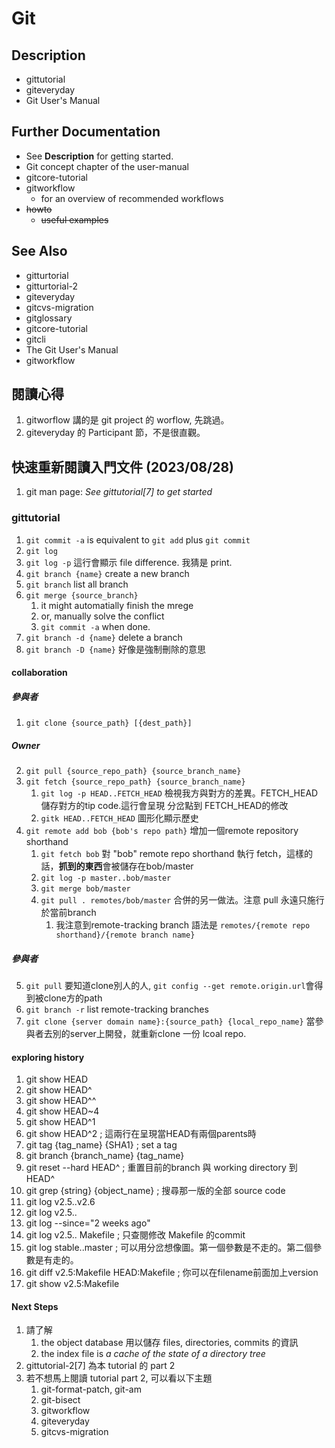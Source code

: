 # Git #
## Description ##
* gittutorial
* giteveryday
* Git User's Manual
## Further Documentation ##
* See **Description** for getting started.
* Git concept chapter of the user-manual 
* gitcore-tutorial
* gitworkflow
    * for an overview of recommended workflows
* ~~howto~~
    * ~~useful examples~~
## See Also ##
* gitturtorial
* gitturtorial-2
* giteveryday
* gitcvs-migration
* gitglossary
* gitcore-tutorial
* gitcli
* The Git User's Manual
* gitworkflow

## 閱讀心得 ##

1. gitworflow 講的是 git project 的 worflow, 先跳過。
2. giteveryday 的 Participant 節，不是很直觀。

## 快速重新閱讀入門文件 (2023/08/28) ##

1. git man page: _See gittutorial[7] to get started_

### gittutorial ###

1. `git commit -a` is equivalent to `git add` plus `git commit`
1. `git log`
1. `git log -p` 這行會顯示 file difference. 我猜是 print.
2. `git branch {name}` create a new branch
3. `git branch` list all branch
4. `git merge {source_branch}`
    1. it might automatially finish the mrege
    2. or, manually solve the conflict
    3. `git commit -a` when done.
5. `git branch -d {name}` delete a branch
6. `git branch -D {name}` 好像是強制刪除的意思

#### collaboration ####
##### 參與者 #####
1. `git clone {source_path} [{dest_path}]`      
##### Owner #####
2. `git pull {source_repo_path} {source_branch_name}`
3. `git fetch {source_repo_path} {source_branch_name}`
    1. `git log -p HEAD..FETCH_HEAD` 檢視我方與對方的差異。FETCH_HEAD儲存對方的tip code.這行會呈現  分岔點到 FETCH_HEAD的修改
    2. `gitk HEAD..FETCH_HEAD` 圖形化顯示歷史
4. `git remote add bob {bob's repo path}` 增加一個remote repository shorthand
    1. `git fetch bob` 對 "bob" remote repo shorthand 執行 fetch，這樣的話，**抓到的東西**會被儲存在bob/master
    2. `git log -p master..bob/master`
    3. `git merge bob/master`
    4. `git pull . remotes/bob/master` 合併的另一做法。注意 pull 永遠只施行於當前branch
        1. 我注意到remote-tracking branch 語法是 `remotes/{remote repo shorthand}/{remote branch name}`

##### 參與者 #####
5. `git pull` 要知道clone別人的人, `git config --get remote.origin.url`會得到被clone方的path
6. `git branch -r`
list remote-tracking branches
7. `git clone {server domain name}:{source_path} {local_repo_name}`
當參與者去別的server上開發，就重新clone 一份 lcoal repo.

#### exploring history ####
1. git show HEAD
2. git show HEAD^
3. git show HEAD^^
4. git show HEAD~4
5. git show HEAD^1
6. git show HEAD^2 ; 這兩行在呈現當HEAD有兩個parents時
7. git tag {tag_name} {SHA1} ; set a tag
8. git branch {branch_name} {tag_name}
9. git reset --hard HEAD^ ; 重置目前的branch 與 working directory 到 HEAD^
10. git grep {string} {object_name} ; 搜尋那一版的全部 source code
11. git log v2.5..v2.6
12. git log v2.5..
13. git log --since="2 weeks ago"
14. git log v2.5.. Makefile ; 只查閱修改 Makefile 的commit
15. git log stable..master ; 可以用分岔想像圖。第一個參數是不走的。第二個參數是有走的。
16. git diff v2.5:Makefile HEAD:Makefile ; 你可以在filename前面加上version
17. git show v2.5:Makefile

#### Next Steps ####
1. 請了解
    1. the object database 用以儲存 files, directories, commits 的資訊
    2. the index file is _a cache of the state of a directory tree_
2. gittutorial-2[7] 為本 tutorial 的 part 2
3. 若不想馬上閱讀 tutorial part 2, 可以看以下主題
    1. git-format-patch, git-am
    2. git-bisect
    3. gitworkflow
    4. giteveryday
    5. gitcvs-migration


